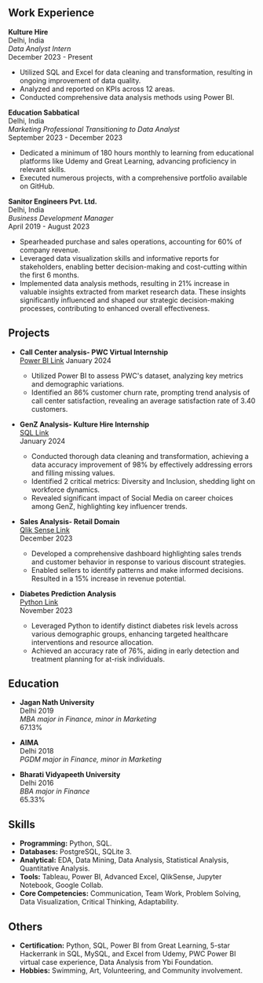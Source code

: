 ## Work Experience

**Kulture Hire**  
Delhi, India  
*Data Analyst Intern*  
December 2023 - Present  
- Utilized SQL and Excel for data cleaning and transformation, resulting in ongoing improvement of data quality.
- Analyzed and reported on KPIs across 12 areas.
- Conducted comprehensive data analysis methods using Power BI.

**Education Sabbatical**  
Delhi, India  
*Marketing Professional Transitioning to Data Analyst*  
September 2023 - December 2023  
- Dedicated a minimum of 180 hours monthly to learning from educational platforms like Udemy and Great Learning, advancing proficiency in relevant skills.
- Executed numerous projects, with a comprehensive portfolio available on GitHub.

**Sanitor Engineers Pvt. Ltd.**  
Delhi, India  
*Business Development Manager*  
April 2019 - August 2023  
- Spearheaded purchase and sales operations, accounting for 60% of company revenue.
- Leveraged data visualization skills and informative reports for stakeholders, enabling better decision-making and cost-cutting within the first 6 months.
- Implemented data analysis methods, resulting in 21% increase in valuable insights extracted from market research data. These insights significantly influenced and shaped our strategic decision-making processes, contributing to enhanced overall effectiveness.

## Projects

- **Call Center analysis- PWC Virtual Internship**  
  [Power BI Link](https://github.com/vikas-gupta-1/Call-Center-analysis-PWC-Internship)
  January 2024  
  - Utilized Power BI to assess PWC's dataset, analyzing key metrics and demographic variations.
  - Identified an 86% customer churn rate, prompting trend analysis of call center satisfaction, revealing an average satisfaction rate of 3.40 customers.

- **GenZ Analysis- Kulture Hire Internship**  
  [SQL Link](https://github.com/vikas-gupta-1/Kulture-hire-internship)  
  January 2024  
  - Conducted thorough data cleaning and transformation, achieving a data accuracy improvement of 98% by effectively addressing errors and filling missing values.
  - Identified 2 critical metrics: Diversity and Inclusion, shedding light on workforce dynamics.
  - Revealed significant impact of Social Media on career choices among GenZ, highlighting key influencer trends.

- **Sales Analysis- Retail Domain**  
  [Qlik Sense Link](https://github.com/vikas-gupta-1/Sales-Analysis)  
  December 2023  
  - Developed a comprehensive dashboard highlighting sales trends and customer behavior in response to various discount strategies.
  - Enabled sellers to identify patterns and make informed decisions. Resulted in a 15% increase in revenue potential.

- **Diabetes Prediction Analysis**  
  [Python Link](https://github.com/vikas-gupta-1/Diabetes-prediction-project-MeriSkill)  
  November 2023  
  - Leveraged Python to identify distinct diabetes risk levels across various demographic groups, enhancing targeted healthcare interventions and resource allocation.
  - Achieved an accuracy rate of 76%, aiding in early detection and treatment planning for at-risk individuals.

## Education

- **Jagan Nath University**  
  Delhi 2019  
  *MBA major in Finance, minor in Marketing*  
  67.13%

- **AIMA**  
  Delhi 2018  
  *PGDM major in Finance, minor in Marketing*

- **Bharati Vidyapeeth University**  
  Delhi 2016  
  *BBA major in Finance*  
  65.33%

## Skills

- **Programming:** Python, SQL.
- **Databases:** PostgreSQL, SQLite 3.
- **Analytical:** EDA, Data Mining, Data Analysis, Statistical Analysis, Quantitative Analysis.
- **Tools:** Tableau, Power BI, Advanced Excel, QlikSense, Jupyter Notebook, Google Collab.
- **Core Competencies:** Communication, Team Work, Problem Solving, Data Visualization, Critical Thinking, Adaptability.

## Others

- **Certification:** Python, SQL, Power BI from Great Learning, 5-star Hackerrank in SQL, MySQL, and Excel from Udemy, PWC Power BI virtual case experience, Data Analysis from Ybi Foundation.
- **Hobbies:** Swimming, Art, Volunteering, and Community involvement.
